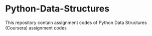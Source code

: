 # Python-Data-Structures
This repository contain assignment codes of Python Data Structures (Coursera) assignment codes  
